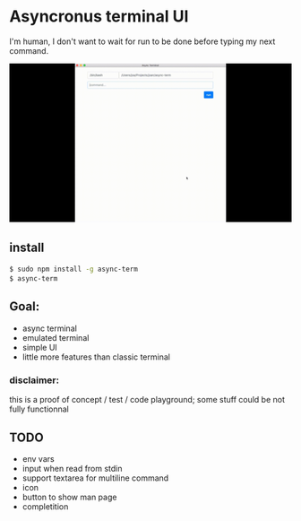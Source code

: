 
# Asyncronus terminal UI

I'm human, I don't want to wait for run to be done before typing my next command.

![](./async-term.gif)

## install

```sh
$ sudo npm install -g async-term
$ async-term
```

## Goal:

- async terminal
- emulated terminal
- simple UI
- little more features than classic terminal

### disclaimer:

this is a proof of concept / test / code playground; some stuff could be not fully functionnal

## TODO
- env vars
- input when read from stdin
- support textarea for multiline command
- icon
- button to show man page
- completition
